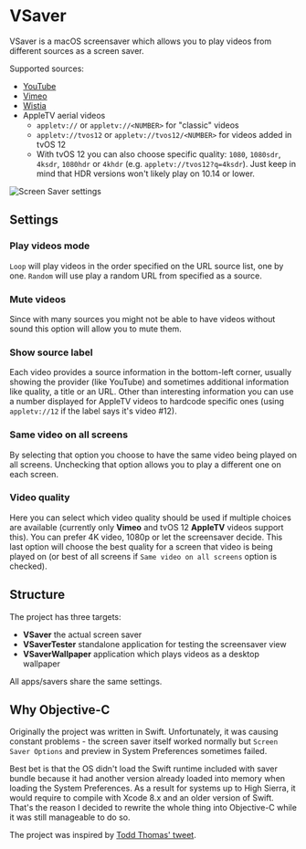 # VSaver

VSaver is a macOS screensaver which allows you to play videos from different sources as a screen saver.

Supported sources:

* [YouTube](https://youtube.com)
* [Vimeo](https://vimeo)
* [Wistia](https://wistia.com)
* AppleTV aerial videos
    * `appletv://` or `appletv://<NUMBER>` for "classic" videos
    * `appletv://tvos12` or `appletv://tvos12/<NUMBER>` for videos added in tvOS 12
    * With tvOS 12 you can also choose specific quality: `1080`, `1080sdr`, `4ksdr`, `1080hdr` or `4khdr` (e.g. `appletv://tvos12?q=4ksdr`). Just keep in mind that HDR versions won't likely play on 10.14 or lower.

![Screen Saver settings](https://user-images.githubusercontent.com/2470861/39940285-0d2f0f26-5559-11e8-818c-4600d1fbf444.png)

## Settings

### Play videos mode

`Loop` will play videos in the order specified on the URL source list, one by one. `Random` will use play a random URL from specified as a source.

### Mute videos

Since with many sources you might not be able to have videos without sound this option will allow you to mute them.

### Show source label

Each video provides a source information in the bottom-left corner, usually showing the provider (like YouTube) and sometimes additional information like quality, a title or an URL. Other than interesting information you can use a number displayed for AppleTV videos to hardcode specific ones (using `appletv://12` if the label says it's video #12).

### Same video on all screens

By selecting that option you choose to have the same video being played on all screens. Unchecking that option allows you to play a different one on each screen.

### Video quality

Here you can select which video quality should be used if multiple choices are available (currently only __Vimeo__ and tvOS 12 __AppleTV__ videos support this). You can prefer 4K video, 1080p or let the screensaver decide. This last option will choose the best quality for a screen that video is being played on (or best of all screens if `Same video on all screens` option is checked).

## Structure

The project has three targets: 

* **VSaver** the actual screen saver
* **VSaverTester** standalone application for testing the screensaver view
* **VSaverWallpaper** application which plays videos as a desktop wallpaper

All apps/savers share the same settings.

## Why Objective-C

Originally the project was written in Swift. Unfortunately, it was causing constant problems - the screen saver itself worked normally but `Screen Saver Options` and preview in System Preferences sometimes failed. 

Best bet is that the OS didn't load the Swift runtime included with saver bundle because it had another version already loaded into memory when loading the System Preferences. As a result for systems up to High Sierra, it would require to compile with Xcode 8.x and an older version of Swift. That's the reason I decided to rewrite the whole thing into Objective-C while it was still manageable to do so.

The project was inspired by [Todd Thomas' tweet](https://twitter.com/toddthomas/status/756352957738725376).